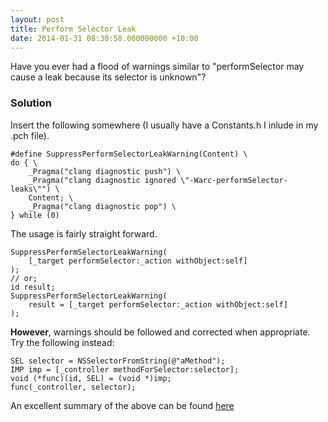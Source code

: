 ```yaml
---
layout: post
title: Perform Selector Leak
date: 2014-01-31 08:30:58.000000000 +10:00
---
```

Have you ever had a flood of warnings similar to "performSelector may cause a leak because its selector is unknown"?

### Solution

Insert the following somewhere (I usually have a Constants.h I inlude in my .pch file).

	#define SuppressPerformSelectorLeakWarning(Content) \
    do { \
        _Pragma("clang diagnostic push") \
        _Pragma("clang diagnostic ignored \"-Warc-performSelector-leaks\"") \
        Content; \
        _Pragma("clang diagnostic pop") \
    } while (0)


The usage is fairly straight forward.

    SuppressPerformSelectorLeakWarning(
    	[_target performSelector:_action withObject:self]
	);
	// or;
	id result;
	SuppressPerformSelectorLeakWarning(
    	result = [_target performSelector:_action withObject:self]
	);

**However**, warnings should be followed and corrected when appropriate. Try the following instead:

	SEL selector = NSSelectorFromString(@"aMethod");
	IMP imp = [_controller methodForSelector:selector];
	void (*func)(id, SEL) = (void *)imp;
	func(_controller, selector);

An excellent summary of the above can be found [here](http://stackoverflow.com/a/20058585)

